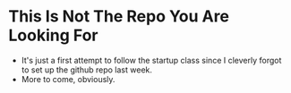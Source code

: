 This Is Not The Repo You Are Looking For 
====

- It's just a first attempt to follow the startup class since I cleverly forgot to set up the github repo last week.
- More to come, obviously.
